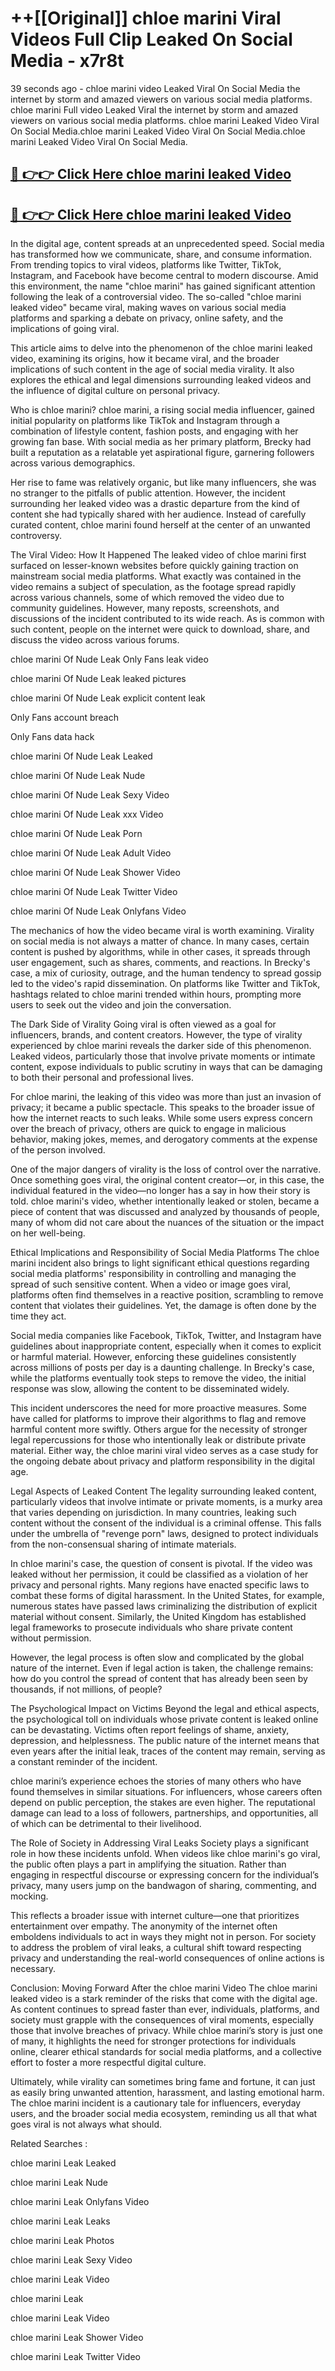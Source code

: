 # ++[[Original]] chloe marini Viral Videos Full Clip Leaked On Social Media - x7r8t<br>

39 seconds ago - chloe marini video Leaked Viral On Social Media the internet by storm and amazed viewers on various social media platforms.
chloe marini Full video Leaked Viral the internet by storm and amazed viewers on various social media platforms. chloe marini Leaked Video Viral On Social Media.chloe marini Leaked Video Viral On Social Media.chloe marini Leaked Video Viral On Social Media.<br>


## [🔴 👉👉 Click Here chloe marini leaked Video ](https://onlyclips.site?title=chloe_marini&ref=git)

## [🔴 👉👉 Click Here chloe marini leaked Video ](https://onlyclips.site?title=chloe_marini&ref=git)

In the digital age, content spreads at an unprecedented speed. Social media has transformed how we communicate, share, and consume information. From trending topics to viral videos, platforms like Twitter, TikTok, Instagram, and Facebook have become central to modern discourse. Amid this environment, the name "chloe marini" has gained significant attention following the leak of a controversial video. The so-called "chloe marini leaked video" became viral, making waves on various social media platforms and sparking a debate on privacy, online safety, and the implications of going viral.

This article aims to delve into the phenomenon of the chloe marini leaked video, examining its origins, how it became viral, and the broader implications of such content in the age of social media virality. It also explores the ethical and legal dimensions surrounding leaked videos and the influence of digital culture on personal privacy.

Who is chloe marini?
chloe marini, a rising social media influencer, gained initial popularity on platforms like TikTok and Instagram through a combination of lifestyle content, fashion posts, and engaging with her growing fan base. With social media as her primary platform, Brecky had built a reputation as a relatable yet aspirational figure, garnering followers across various demographics.

Her rise to fame was relatively organic, but like many influencers, she was no stranger to the pitfalls of public attention. However, the incident surrounding her leaked video was a drastic departure from the kind of content she had typically shared with her audience. Instead of carefully curated content, chloe marini found herself at the center of an unwanted controversy.

The Viral Video: How It Happened
The leaked video of chloe marini first surfaced on lesser-known websites before quickly gaining traction on mainstream social media platforms. What exactly was contained in the video remains a subject of speculation, as the footage spread rapidly across various channels, some of which removed the video due to community guidelines. However, many reposts, screenshots, and discussions of the incident contributed to its wide reach. As is common with such content, people on the internet were quick to download, share, and discuss the video across various forums.

chloe marini Of Nude Leak Only Fans leak video

chloe marini Of Nude Leak leaked pictures

chloe marini Of Nude Leak explicit content leak

Only Fans account breach

Only Fans data hack

chloe marini Of Nude Leak Leaked

chloe marini Of Nude Leak Nude

chloe marini Of Nude Leak Sexy Video

chloe marini Of Nude Leak xxx Video

chloe marini Of Nude Leak Porn

chloe marini Of Nude Leak Adult Video

chloe marini Of Nude Leak Shower Video

chloe marini Of Nude Leak Twitter Video

chloe marini Of Nude Leak Onlyfans Video

The mechanics of how the video became viral is worth examining. Virality on social media is not always a matter of chance. In many cases, certain content is pushed by algorithms, while in other cases, it spreads through user engagement, such as shares, comments, and reactions. In Brecky's case, a mix of curiosity, outrage, and the human tendency to spread gossip led to the video's rapid dissemination. On platforms like Twitter and TikTok, hashtags related to chloe marini trended within hours, prompting more users to seek out the video and join the conversation.

The Dark Side of Virality
Going viral is often viewed as a goal for influencers, brands, and content creators. However, the type of virality experienced by chloe marini reveals the darker side of this phenomenon. Leaked videos, particularly those that involve private moments or intimate content, expose individuals to public scrutiny in ways that can be damaging to both their personal and professional lives.

For chloe marini, the leaking of this video was more than just an invasion of privacy; it became a public spectacle. This speaks to the broader issue of how the internet reacts to such leaks. While some users express concern over the breach of privacy, others are quick to engage in malicious behavior, making jokes, memes, and derogatory comments at the expense of the person involved.

One of the major dangers of virality is the loss of control over the narrative. Once something goes viral, the original content creator—or, in this case, the individual featured in the video—no longer has a say in how their story is told. chloe marini's video, whether intentionally leaked or stolen, became a piece of content that was discussed and analyzed by thousands of people, many of whom did not care about the nuances of the situation or the impact on her well-being.

Ethical Implications and Responsibility of Social Media Platforms
The chloe marini incident also brings to light significant ethical questions regarding social media platforms' responsibility in controlling and managing the spread of such sensitive content. When a video or image goes viral, platforms often find themselves in a reactive position, scrambling to remove content that violates their guidelines. Yet, the damage is often done by the time they act.

Social media companies like Facebook, TikTok, Twitter, and Instagram have guidelines about inappropriate content, especially when it comes to explicit or harmful material. However, enforcing these guidelines consistently across millions of posts per day is a daunting challenge. In Brecky's case, while the platforms eventually took steps to remove the video, the initial response was slow, allowing the content to be disseminated widely.

This incident underscores the need for more proactive measures. Some have called for platforms to improve their algorithms to flag and remove harmful content more swiftly. Others argue for the necessity of stronger legal repercussions for those who intentionally leak or distribute private material. Either way, the chloe marini viral video serves as a case study for the ongoing debate about privacy and platform responsibility in the digital age.

Legal Aspects of Leaked Content
The legality surrounding leaked content, particularly videos that involve intimate or private moments, is a murky area that varies depending on jurisdiction. In many countries, leaking such content without the consent of the individual is a criminal offense. This falls under the umbrella of "revenge porn" laws, designed to protect individuals from the non-consensual sharing of intimate materials.

In chloe marini's case, the question of consent is pivotal. If the video was leaked without her permission, it could be classified as a violation of her privacy and personal rights. Many regions have enacted specific laws to combat these forms of digital harassment. In the United States, for example, numerous states have passed laws criminalizing the distribution of explicit material without consent. Similarly, the United Kingdom has established legal frameworks to prosecute individuals who share private content without permission.

However, the legal process is often slow and complicated by the global nature of the internet. Even if legal action is taken, the challenge remains: how do you control the spread of content that has already been seen by thousands, if not millions, of people?

The Psychological Impact on Victims
Beyond the legal and ethical aspects, the psychological toll on individuals whose private content is leaked online can be devastating. Victims often report feelings of shame, anxiety, depression, and helplessness. The public nature of the internet means that even years after the initial leak, traces of the content may remain, serving as a constant reminder of the incident.

chloe marini’s experience echoes the stories of many others who have found themselves in similar situations. For influencers, whose careers often depend on public perception, the stakes are even higher. The reputational damage can lead to a loss of followers, partnerships, and opportunities, all of which can be detrimental to their livelihood.

The Role of Society in Addressing Viral Leaks
Society plays a significant role in how these incidents unfold. When videos like chloe marini's go viral, the public often plays a part in amplifying the situation. Rather than engaging in respectful discourse or expressing concern for the individual’s privacy, many users jump on the bandwagon of sharing, commenting, and mocking.

This reflects a broader issue with internet culture—one that prioritizes entertainment over empathy. The anonymity of the internet often emboldens individuals to act in ways they might not in person. For society to address the problem of viral leaks, a cultural shift toward respecting privacy and understanding the real-world consequences of online actions is necessary.

Conclusion: Moving Forward After the chloe marini Video
The chloe marini leaked video is a stark reminder of the risks that come with the digital age. As content continues to spread faster than ever, individuals, platforms, and society must grapple with the consequences of viral moments, especially those that involve breaches of privacy. While chloe marini’s story is just one of many, it highlights the need for stronger protections for individuals online, clearer ethical standards for social media platforms, and a collective effort to foster a more respectful digital culture.

Ultimately, while virality can sometimes bring fame and fortune, it can just as easily bring unwanted attention, harassment, and lasting emotional harm. The chloe marini incident is a cautionary tale for influencers, everyday users, and the broader social media ecosystem, reminding us all that what goes viral is not always what should.

Related Searches :

chloe marini Leak Leaked

chloe marini Leak Nude

chloe marini Leak Onlyfans Video

chloe marini Leak Leaks

chloe marini Leak Photos

chloe marini Leak Sexy Video

chloe marini Leak Video

chloe marini Leak

chloe marini Leak Video

chloe marini Leak Shower Video

chloe marini Leak Twitter Video

